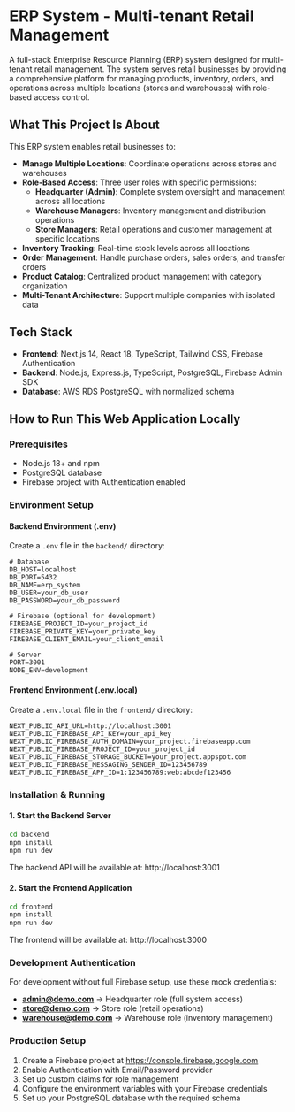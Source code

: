 # ERP System - Multi-tenant Retail Management

A full-stack Enterprise Resource Planning (ERP) system designed for multi-tenant retail management. The system serves retail businesses by providing a comprehensive platform for managing products, inventory, orders, and operations across multiple locations (stores and warehouses) with role-based access control.

## What This Project Is About

This ERP system enables retail businesses to:

- **Manage Multiple Locations**: Coordinate operations across stores and warehouses
- **Role-Based Access**: Three user roles with specific permissions:
  - **Headquarter (Admin)**: Complete system oversight and management across all locations
  - **Warehouse Managers**: Inventory management and distribution operations  
  - **Store Managers**: Retail operations and customer management at specific locations
- **Inventory Tracking**: Real-time stock levels across all locations
- **Order Management**: Handle purchase orders, sales orders, and transfer orders
- **Product Catalog**: Centralized product management with category organization
- **Multi-Tenant Architecture**: Support multiple companies with isolated data

## Tech Stack

- **Frontend**: Next.js 14, React 18, TypeScript, Tailwind CSS, Firebase Authentication
- **Backend**: Node.js, Express.js, TypeScript, PostgreSQL, Firebase Admin SDK
- **Database**: AWS RDS PostgreSQL with normalized schema

## How to Run This Web Application Locally

### Prerequisites
- Node.js 18+ and npm
- PostgreSQL database
- Firebase project with Authentication enabled

### Environment Setup

#### Backend Environment (.env)
Create a `.env` file in the `backend/` directory:
```env
# Database
DB_HOST=localhost
DB_PORT=5432
DB_NAME=erp_system
DB_USER=your_db_user
DB_PASSWORD=your_db_password

# Firebase (optional for development)
FIREBASE_PROJECT_ID=your_project_id
FIREBASE_PRIVATE_KEY=your_private_key
FIREBASE_CLIENT_EMAIL=your_client_email

# Server
PORT=3001
NODE_ENV=development
```

#### Frontend Environment (.env.local)
Create a `.env.local` file in the `frontend/` directory:
```env
NEXT_PUBLIC_API_URL=http://localhost:3001
NEXT_PUBLIC_FIREBASE_API_KEY=your_api_key
NEXT_PUBLIC_FIREBASE_AUTH_DOMAIN=your_project.firebaseapp.com
NEXT_PUBLIC_FIREBASE_PROJECT_ID=your_project_id
NEXT_PUBLIC_FIREBASE_STORAGE_BUCKET=your_project.appspot.com
NEXT_PUBLIC_FIREBASE_MESSAGING_SENDER_ID=123456789
NEXT_PUBLIC_FIREBASE_APP_ID=1:123456789:web:abcdef123456
```

### Installation & Running

#### 1. Start the Backend Server
```bash
cd backend
npm install
npm run dev
```
The backend API will be available at: http://localhost:3001

#### 2. Start the Frontend Application
```bash
cd frontend
npm install
npm run dev
```
The frontend will be available at: http://localhost:3000

### Development Authentication

For development without full Firebase setup, use these mock credentials:
- **admin@demo.com** → Headquarter role (full system access)
- **store@demo.com** → Store role (retail operations)
- **warehouse@demo.com** → Warehouse role (inventory management)

### Production Setup

1. Create a Firebase project at https://console.firebase.google.com
2. Enable Authentication with Email/Password provider
3. Set up custom claims for role management
4. Configure the environment variables with your Firebase credentials
5. Set up your PostgreSQL database with the required schema
